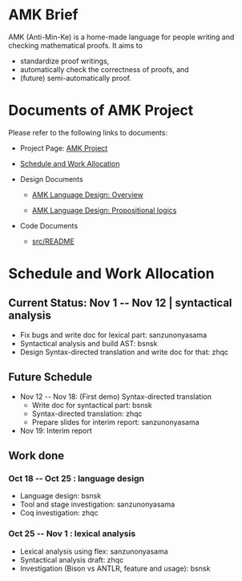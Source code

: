 # AMK Brief
AMK (Anti-Min-Ke) is a home-made language for people writing and checking mathematical proofs. It aims to
- standardize proof writings, 
- automatically check the correctness of proofs, and
- (future) semi-automatically proof.

# Documents of AMK Project
Please refer to the following links to documents:

- Project Page: [AMK Project](https://bsnsk.github.io/AMK)

- [Schedule and Work Allocation](#schedule)

- Design Documents

	- [AMK Language Design: Overview](docs/language_design.md)

	- [AMK Language Design: Propositional logics](docs/ld_propositional_logics.md)

- Code Documents
	
	- [src/README](src/README.md)

<h1 id="schedule"> Schedule and Work Allocation</h1>

## Current Status: Nov 1 -- Nov 12 | syntactical analysis

- Fix bugs and write doc for lexical part: sanzunonyasama
- Syntactical analysis and build AST: bsnsk
- Design Syntax-directed translation and write doc for that: zhqc

## Future Schedule

- Nov 12 -- Nov 18: (First demo) Syntax-directed translation
	- Write doc for syntactical part: bsnsk
	- Syntax-directed translation: zhqc
	- Prepare slides for interim report: sanzunonyasama
- Nov 19: Interim report

## Work done
### Oct 18 -- Oct 25 : language design

- Language design: bsnsk
- Tool and stage investigation: sanzunonyasama
- Coq investigation: zhqc

### Oct 25 -- Nov 1 : lexical analysis

- Lexical analysis using flex: sanzunonyasama
- Syntactical analysis draft: zhqc
- Investigation (Bison vs ANTLR, feature and usage): bsnsk

